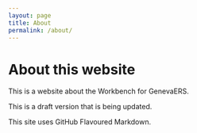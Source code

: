 ```yaml
---
layout: page
title: About
permalink: /about/
---
```


# About this website

This is a website about the Workbench for GenevaERS.


This is a draft version that is being updated.

This site uses GitHub Flavoured Markdown.